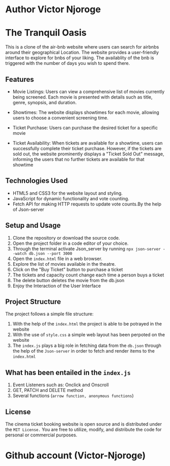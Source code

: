 # Author Victor Njoroge


# The Tranquil Oasis

This is a clone of the air-bnb website where users can search for airbnbs around their geographical Location. The website provides a user-friendly interface to explore for bnbs of your liking. The availablity of the bnb is triggered with the number of days you wish to spend there.



## Features
- Movie Listings: Users can view a comprehensive list of movies currently being screened. Each movie is presented with details such as title, genre, synopsis, and duration.

- Showtimes: The website displays showtimes for each movie, allowing users to choose a convenient screening time.

- Ticket Purchase: Users can purchase the desired ticket for a specific movie 

- Ticket Availability: When tickets are available for a showtime, users can successfully complete their ticket purchase. However, if the tickets are sold out, the website prominently displays a "Ticket Sold Out" message, informing the users that no further tickets are available for that showtime

## Technologies Used

- HTML5 and CSS3 for the website layout and styling.
- JavaScript for dynamic functionality and vote counting.
- Fetch API for making HTTP requests to update vote counts.By the help of Json-server

## Setup and Usage

1. Clone the repository or download the source code.
2. Open the project folder in a code editor of your choice.
3. Through the terminal activate Json_server by running `npx json-server --watch db.json --port 3000`
4. Open the `index.html` file in a web browser.
5. Explore the list of movies available in the theatre.
6. Click on the "Buy Ticket" button to purchase a ticket
7. The tickets and capacity count change each time a person buys a ticket
8. The delete button deletes the movie from the db.json
9. Enjoy the Interaction of the User Interface

## Project Structure

The project follows a simple file structure:
1. With the help of the `index.html` the project is able to be potrayed in the website
2. With the use of `style.css` a simple web layout has been perpoted on the website
3. The `index.js` plays a big role in fetching data from the `db.json` through the help of the `Json-server` in order to fetch and render items to the `index.html`

## What has been entailed in the `index.js`

1. Event Listeners such as: Onclick and Onscroll
2. GET, PATCH and DELETE method
3. Several functions (`arrow function, anonymous functions`)

## License

The cinema ticket booking website is open source and is distributed under the `MIT License.` You are free to utilize, modify, and distribute the code for personal or commercial purposes.

# Github account (Victor-Njoroge)